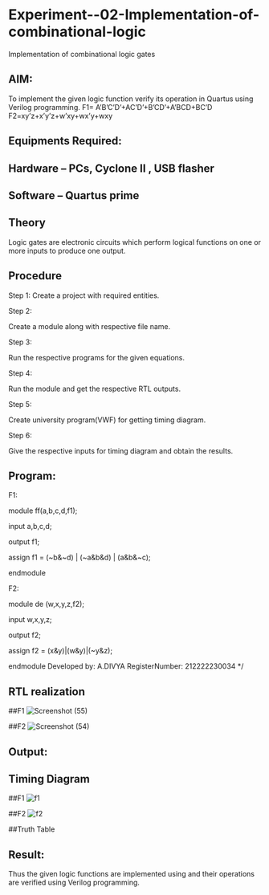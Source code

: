 # Experiment--02-Implementation-of-combinational-logic
Implementation of combinational logic gates
 
## AIM:
To implement the given logic function verify its operation in Quartus using Verilog programming.
 F1= A’B’C’D’+AC’D’+B’CD’+A’BCD+BC’D
F2=xy’z+x’y’z+w’xy+wx’y+wxy
 
 
 
## Equipments Required:
## Hardware – PCs, Cyclone II , USB flasher
## Software – Quartus prime


## Theory
 Logic gates are electronic circuits which perform logical functions on one or more inputs to produce one output.


## Procedure
Step 1: Create a project with required entities.

Step 2:

Create a module along with respective file name.

Step 3:

Run the respective programs for the given equations.

Step 4:

Run the module and get the respective RTL outputs.

Step 5:

Create university program(VWF) for getting timing diagram.

Step 6:

Give the respective inputs for timing diagram and obtain the results.
## Program:
F1:

module ff(a,b,c,d,f1);

input a,b,c,d;

output f1;

assign f1 = (~b&~d) | (~a&b&d) | (a&b&~c);

endmodule

F2:

module de (w,x,y,z,f2);

input w,x,y,z;

output f2;

assign f2 = (x&y)|(w&y)|(~y&z);

endmodule
Developed by: A.DIVYA
RegisterNumber: 212222230034 
*/
## RTL realization
##F1
![Screenshot (55)](https://github.com/Divya110205/Experiment--02-Implementation-of-combinational-logic-/assets/119404855/f70c350d-4c5f-41e6-b721-3f47ec006a72)

##F2
![Screenshot (54)](https://github.com/Divya110205/Experiment--02-Implementation-of-combinational-logic-/assets/119404855/aa6be979-4924-414a-a346-cad4a5dd432d)

## Output:

## Timing Diagram
##F1
![f1](https://github.com/Divya110205/Experiment--02-Implementation-of-combinational-logic-/assets/119404855/333c0125-6369-47db-bd59-647e485dfa82)

##F2 
![f2](https://github.com/Divya110205/Experiment--02-Implementation-of-combinational-logic-/assets/119404855/ef80b7d8-e5d5-4b72-998f-1c62bba2d807)

##Truth Table
## Result:
Thus the given logic functions are implemented using  and their operations are verified using Verilog programming.
